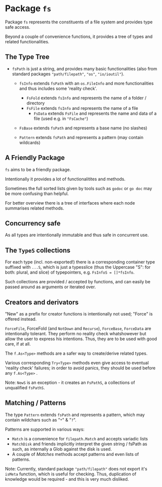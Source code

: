 # Package `fs`

Package `fs` represents the constituents of a file system and provides type safe access.

Beyond a couple of convenience functions, it provides a tree of types and related functionalities.

## The Type Tree

- `fsPath` is just a string, and provides many basic functionalities (also from standard packages `"path/filepath"`, `"os"`, `"io/ioutil"`).
	- `fsInfo` extends `fsPath` with an `os.FileInfo` and more functionalities and thus includes some 'reality check'.
		- `FsFold` extends `fsInfo` and represents the name of a folder / directory
		- `FsFile` extends `fsInfo` and represents the name of a file
			- `FsData` extends `FsFile` and represents the name and data of a file (used e.g. in `"FsCache"`)
	- `FsBase` extends `fsPath` and represents a base name (no slashes)

	- `Pattern` extends `fsPath` and represents a pattern (may contain wildcards)

## A Friendly Package

`fs` aims to be a friendly package.

Intentionally it provides a lot of functionalitites and methods.

Sometimes the full sorted lists given by tools such as `godoc` or `go doc`
may be more confusing than helpful.

For better overview there is a tree of interfaces where each node summarises related methods.


## Concurrency safe

As all types are intentionally immutable and thus safe in concurrent use.


## The `TypeS` collections

For each type (incl. non-exported!) there is a corresponding container type suffixed with `...S`,
which is just a typesslice (thus the Uppercase "S": for both: plural, and slice) of typepointers,
e.g. `FsInfoS = []*fsInfo`.

Such collections are provided / accepted by functions, and can easily be passed around as arguments or iterated over.


## Creators and derivators

"New" as a prefix for creator functions is intentionally not used; "Force" is offered instead.

`ForceFile`, ForceFold (and `NotDown` and `Recurse`), `ForceBase`, `ForceData` are intentionally tolerant.
They perform no reality check whatshowever but allow the user to express his intentions.
Thus, they are to be used with good care, if at all.

The `f.As<Type>` methods are a safer way to create/derive related types.

Various corresponding `Try<Type>` methods even give access to eventual 'reality check' failures;
in order to avoid panics, they should be used before any `f.As<Type>` .

Note: `NewS` is an exception - it creates an `FsPathS`, a collections of unqualified `fsPathS`.


## Matching / Patterns

The type `Pattern` extends `fsPath` and represents a pattern, which may contain wildchars such as "`*`" & "`?`".

Patterns are supported in various ways:
- `Match` is a convenience for `filepath.Match` and accepts variadic lists
- `MatchDisk` and friends implicitly interpret the given string / fsPath as such,
  as internally a Glob against the disk is used.
- A couple of *Matches* methods accept patterns and even lists of patterns.

Note: Currently, standard package `"path/filepath"` does not export it's `isMeta` function, which is useful for checking.
Thus, duplication of knowledge would be required - and this is very much disliked.
